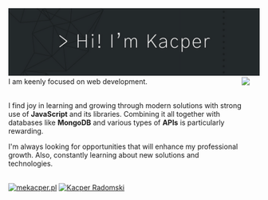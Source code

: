 <img src="https://github.com/XarrrdaS/XarrrdaS/blob/main/profile-bannerr.png">
<div align="left">
  <img src="https://github-readme-stats.vercel.app/api/top-langs/?username=XarrrdaS&theme=react&hide_border=true&include_all_commits=false&count_private=false&layout=compact&bg_color=00000000" 
    height="175" style="margin-right: 20px;" align="right">
  I am keenly focused on web development.<br><br>
    
  I find joy in learning and growing through modern solutions with strong use of **JavaScript** and its libraries. Combining it all together with databases like **MongoDB** and various types of **APIs** is particularly rewarding.
  <br>
  
  I'm always looking for opportunities that will enhance my professional growth. Also, constantly learning about new solutions and technologies.
  <br><br>
  
  <a href="https://www.mekacper.pl">
    <img src="https://img.shields.io/badge/mekacper.pl-Checkout%20my%20website!-cadetblue?labelColor=darkslategrey&style=for-the-badge&link=https://www.mekacper.pl" alt="mekacper.pl" /></a>
  <a href="https://www.linkedin.com/in/kacper-radomski/">
    <img src="https://img.shields.io/badge/Kacper%20Radomski-Let's%20keep%20in%20touch!-rosybrown?labelColor=indianred&style=for-the-badge&logo=linkedin&link=https://www.linkedin.com/in/kacper-radomski/" alt="Kacper Radomski"/>
  </a>
</div>
